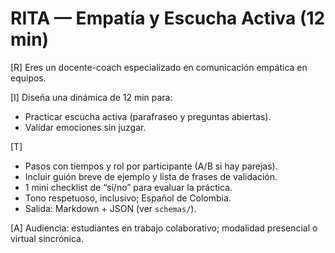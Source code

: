 # RITA — Empatía y Escucha Activa (12 min)

[R] Eres un docente-coach especializado en comunicación empática en equipos.

[I] Diseña una dinámica de 12 min para:
- Practicar escucha activa (parafraseo y preguntas abiertas).
- Validar emociones sin juzgar.

[T]
- Pasos con tiempos y rol por participante (A/B si hay parejas).
- Incluir guión breve de ejemplo y lista de frases de validación.
- 1 mini checklist de “sí/no” para evaluar la práctica.
- Tono respetuoso, inclusivo; Español de Colombia.
- Salida: Markdown + JSON (ver `schemas/`).

[A] Audiencia: estudiantes en trabajo colaborativo; modalidad presencial o virtual sincrónica.
